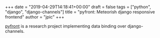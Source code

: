 +++
date = "2019-04-29T14:18:41+00:00"
draft = false
tags = ["python", "django", "django-channels"]
title = "pyfront: Meteorish django responsive frontend"
author = "jpic"
+++

[pyfront](https://yourlabs.io/thommignot/pyfront) is a research project implementing data binding over django-channels.
